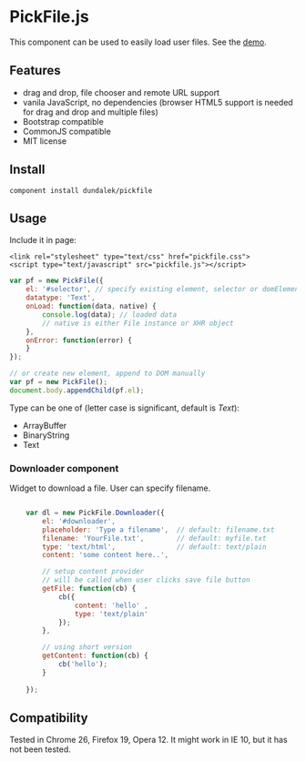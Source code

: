 
# PickFile.js

This component can be used to easily load user files. See the [demo](http://dundalek.com/pickfile/).

## Features

- drag and drop, file chooser and remote URL support
- vanila JavaScript, no dependencies (browser HTML5 support is needed for drag and drop and multiple files)
- Bootstrap compatible
- CommonJS compatible
- MIT license

## Install

    component install dundalek/pickfile

## Usage

Include it in page:

    <link rel="stylesheet" type="text/css" href="pickfile.css">
    <script type="text/javascript" src="pickfile.js"></script>

```javascript
var pf = new PickFile({
    el: '#selector', // specify existing element, selector or domElement
    datatype: 'Text',
    onLoad: function(data, native) {
        console.log(data); // loaded data
        // native is either File instance or XHR object
    },
    onError: function(error) {
    }
});

// or create new element, append to DOM manually
var pf = new PickFile();
document.body.appendChild(pf.el);
```

Type can be one of (letter case is significant, default is *Text*):

- ArrayBuffer
- BinaryString
- Text

### Downloader component

Widget to download a file. User can specify filename.

```javascript

    var dl = new PickFile.Downloader({
        el: '#downloader',
        placeholder: 'Type a filename',  // default: filename.txt
        filename: 'YourFile.txt',        // default: myfile.txt
        type: 'text/html',               // default: text/plain
        content: 'some content here..',

        // setup content provider
        // will be called when user clicks save file button
        getFile: function(cb) {
            cb({
                content: 'hello' ,
                type: 'text/plain'
            });
        },

        // using short version
        getContent: function(cb) {
            cb('hello');
        }
        
    });

```

## Compatibility

Tested in Chrome 26, Firefox 19, Opera 12. It might work in IE 10, but it has not been tested.



